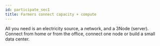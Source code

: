 ```yaml
---
id: participate_sec1
title: Farmers connect capacity + compute
---
```


All you need is an electricity source, a network, and a 3Node (server). Connect from home or from the office, connect one node or build a small data center.
